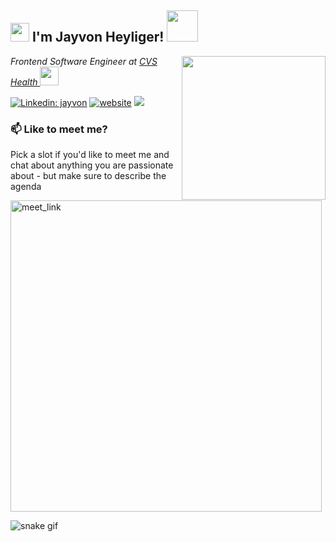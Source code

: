 <!---
jaheyliger/jaheyliger is a ✨ special ✨ repository because its `README.md` (this file) appears on your GitHub profile.
You can click the Preview link to take a look at your changes.
--->
<h2><img src="https://emojis.slackmojis.com/emojis/images/1531849430/4246/blob-sunglasses.gif?1531849430" width="30"/> I'm Jayvon Heyliger! <img src="https://media.giphy.com/media/12oufCB0MyZ1Go/giphy.gif" width="50"></h2>
<img align='right' src="https://media.giphy.com/media/M9gbBd9nbDrOTu1Mqx/giphy.gif" width="230">
<p><em>Frontend Software Engineer at <a href="https://www.cvs.com/">CVS Health
</a><img src="https://media.giphy.com/media/WUlplcMpOCEmTGBtBW/giphy.gif" width="30"> 
</em></p>

[![Linkedin: jayvon](https://img.shields.io/badge/-jayvon-blue?style=flat-square&logo=Linkedin&logoColor=white&link=https://www.linkedin.com/in/anmol-p-singh/)](https://www.linkedin.com/in/jayvon-heyliger)
[![website](https://img.shields.io/badge/Website-46a2f1.svg?&style=flat-square&logo=Google-Chrome&logoColor=white&link=https://jayvon.dev/)](https://jayvon.dev/)
![](https://visitor-badge.glitch.me/badge?page_id=jaheyliger.jaheyliger)

### 📫 Like to meet me?

Pick a slot if you'd like to meet me and chat about anything you are passionate about - but make sure to describe the agenda

<a href="https://calendly.com/anmol098/30min" target="_blank"><img width="498" alt="meet_link" src="https://user-images.githubusercontent.com/15426564/144297439-f530f383-e73e-41e0-9914-a9b7d3f432e5.png"></a>


![snake gif](https://github.com/jaheyliger/jaheyliger/blob/output/github-contribution-grid-snake.gif)
